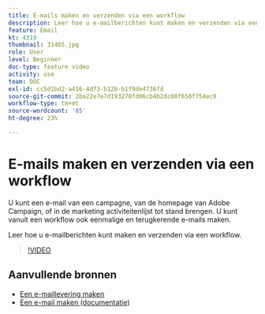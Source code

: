 ```yaml
---
title: E-mails maken en verzenden via een workflow
description: Leer hoe u e-mailberichten kunt maken en verzenden via een workflow.
feature: Email
kt: 4319
thumbnail: 31465.jpg
role: User
level: Beginner
doc-type: feature video
activity: use
team: DOC
exl-id: cc5d1bd2-a416-4df3-b12b-b1f9de4736fd
source-git-commit: 2ba22e7e7d193278fd06cb4b2dc80f650f754ec8
workflow-type: tm+mt
source-wordcount: '85'
ht-degree: 23%

---
```


# E-mails maken en verzenden via een workflow

U kunt een e-mail van een campagne, van de homepage van Adobe Campaign, of in de marketing activiteitenlijst tot stand brengen. U kunt vanuit een workflow ook eenmalige en terugkerende e-mails maken.

Leer hoe u e-mailberichten kunt maken en verzenden via een workflow.

>[!VIDEO](https://video.tv.adobe.com/v/31465?quality=12)

## Aanvullende bronnen

* [Een e-maillevering maken](/help/communication-channels/email/create-email-from-homepage.md)
* [Een e-mail maken (documentatie)](https://experienceleague.adobe.com/docs/campaign-standard/using/communication-channels/email-messages/creating-an-email.html?lang=en)
